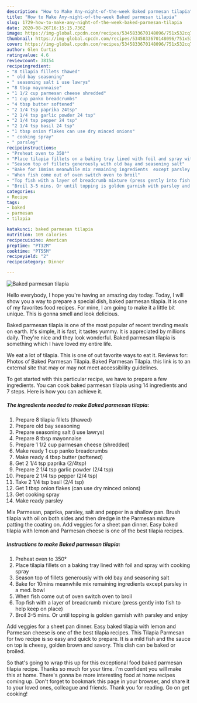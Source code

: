 ```yaml
---
description: "How to Make Any-night-of-the-week Baked parmesan tilapia"
title: "How to Make Any-night-of-the-week Baked parmesan tilapia"
slug: 1729-how-to-make-any-night-of-the-week-baked-parmesan-tilapia
date: 2020-08-26T16:15:15.736Z
image: https://img-global.cpcdn.com/recipes/5345833670148096/751x532cq70/baked-parmesan-tilapia-recipe-main-photo.jpg
thumbnail: https://img-global.cpcdn.com/recipes/5345833670148096/751x532cq70/baked-parmesan-tilapia-recipe-main-photo.jpg
cover: https://img-global.cpcdn.com/recipes/5345833670148096/751x532cq70/baked-parmesan-tilapia-recipe-main-photo.jpg
author: Glen Curtis
ratingvalue: 4.6
reviewcount: 38154
recipeingredient:
- "8 tilapia fillets thawed"
- " old bay seasoning"
- " seasoning salt i use lawrys"
- "8 tbsp mayonnaise"
- "1 1/2 cup parmesan cheese shredded"
- "1 cup panko breadcrumbs"
- "4 tbsp butter softened"
- "2 1/4 tsp paprika 24tsp"
- "2 1/4 tsp garlic powder 24 tsp"
- "2 1/4 tsp pepper 24 tsp"
- "2 1/4 tsp basil 24 tsp"
- "1 tbsp onion flakes can use dry minced onions"
- " cooking spray"
- " parsley"
recipeinstructions:
- "Preheat oven to 350°"
- "Place tilapia fillets on a baking tray lined with foil and spray with cooking spray"
- "Season top of fillets generously with old bay and seasoning salt"
- "Bake for 10mins meanwhile mix remaining ingredients  except parsley in a med. bowl"
- "When fish come out of oven switch oven to broil"
- "Top fish with a layer of breadcrumb mixture (press gently into fish to help keep on place)"
- "Broil 3-5 mins. Or until topping is golden garnish with parsley and enjoy"
categories:
- Recipe
tags:
- baked
- parmesan
- tilapia

katakunci: baked parmesan tilapia 
nutrition: 109 calories
recipecuisine: American
preptime: "PT32M"
cooktime: "PT55M"
recipeyield: "2"
recipecategory: Dinner

---
```



![Baked parmesan tilapia](https://img-global.cpcdn.com/recipes/5345833670148096/751x532cq70/baked-parmesan-tilapia-recipe-main-photo.jpg)

Hello everybody, I hope you're having an amazing day today. Today, I will show you a way to prepare a special dish, baked parmesan tilapia. It is one of my favorites food recipes. For mine, I am going to make it a little bit unique. This is gonna smell and look delicious.

Baked parmesan tilapia is one of the most popular of recent trending meals on earth. It's simple, it is fast, it tastes yummy. It is appreciated by millions daily. They're nice and they look wonderful. Baked parmesan tilapia is something which I have loved my entire life.

We eat a lot of tilapia. This is one of out favorite ways to eat it. Reviews for: Photos of Baked Parmesan Tilapia. Baked Parmesan Tilapia. this link is to an external site that may or may not meet accessibility guidelines.


To get started with this particular recipe, we have to prepare a few ingredients. You can cook baked parmesan tilapia using 14 ingredients and 7 steps. Here is how you can achieve it.

<!--inarticleads1-->

##### The ingredients needed to make Baked parmesan tilapia:

1. Prepare 8 tilapia fillets (thawed)
1. Prepare  old bay seasoning
1. Prepare  seasoning salt (i use lawrys)
1. Prepare 8 tbsp mayonnaise
1. Prepare 1 1/2 cup parmesan cheese (shredded)
1. Make ready 1 cup panko breadcrumbs
1. Make ready 4 tbsp butter (softened)
1. Get 2 1/4 tsp paprika (2/4tsp)
1. Prepare 2 1/4 tsp garlic powder (2/4 tsp)
1. Prepare 2 1/4 tsp pepper (2/4 tsp)
1. Take 2 1/4 tsp basil (2/4 tsp)
1. Get 1 tbsp onion flakes (can use dry minced onions)
1. Get  cooking spray
1. Make ready  parsley


Mix Parmesan, paprika, parsley, salt and pepper in a shallow pan. Brush tilapia with oil on both sides and then dredge in the Parmesan mixture patting the coating on. Add veggies for a sheet pan dinner. Easy baked tilapia with lemon and Parmesan cheese is one of the best tilapia recipes. 

<!--inarticleads2-->

##### Instructions to make Baked parmesan tilapia:

1. Preheat oven to 350°
1. Place tilapia fillets on a baking tray lined with foil and spray with cooking spray
1. Season top of fillets generously with old bay and seasoning salt
1. Bake for 10mins meanwhile mix remaining ingredients  except parsley in a med. bowl
1. When fish come out of oven switch oven to broil
1. Top fish with a layer of breadcrumb mixture (press gently into fish to help keep on place)
1. Broil 3-5 mins. Or until topping is golden garnish with parsley and enjoy


Add veggies for a sheet pan dinner. Easy baked tilapia with lemon and Parmesan cheese is one of the best tilapia recipes. This Tilapia Parmesan for two recipe is so easy and quick to prepare. It is a mild fish and the sauce on top is cheesy, golden brown and savory. This dish can be baked or broiled. 

So that's going to wrap this up for this exceptional food baked parmesan tilapia recipe. Thanks so much for your time. I'm confident you will make this at home. There's gonna be more interesting food at home recipes coming up. Don't forget to bookmark this page in your browser, and share it to your loved ones, colleague and friends. Thank you for reading. Go on get cooking!
